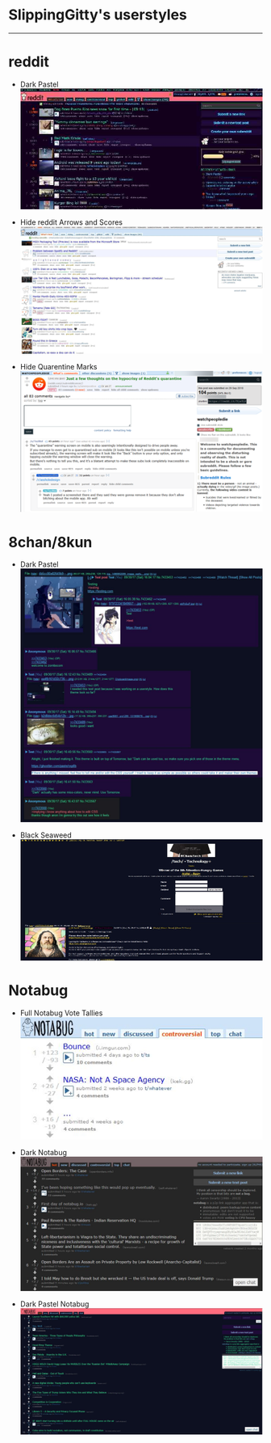 # SlippingGitty's userstyles
____

# reddit 

* Dark Pastel
![Screenshot](https://raw.githubusercontent.com/SlippingGitty/userstyles/main/userstyles%20screenshots/reddit/Dark%20Pastel/148580_after.jpeg)

* Hide reddit Arrows and Scores
![Screenshot](https://raw.githubusercontent.com/SlippingGitty/userstyles/main/userstyles%20screenshots/reddit/Hide%20reddit%20stuff/162847_after.jpeg)

* Hide Quarentine Marks
![Screenshot](https://raw.githubusercontent.com/SlippingGitty/userstyles/main/userstyles%20screenshots/reddit/Hide%20reddit%20stuff/164561_after.png)

# 8chan/8kun

* Dark Pastel
![Screenshot](https://raw.githubusercontent.com/SlippingGitty/userstyles/main/userstyles%20screenshots/8chan%20screenshots/Dark%20Pastel/148948_additional_28104.jpeg)

* Black Seaweed
![Screenshot](https://raw.githubusercontent.com/SlippingGitty/userstyles/main/userstyles%20screenshots/8chan%20screenshots/Blackboard%20Seaweed/148875_after.png)


# Notabug

* Full Notabug Vote Tallies
![Screenshot](https://raw.githubusercontent.com/SlippingGitty/userstyles/main/userstyles%20screenshots/notabug/162457_after.jpeg)

* Dark Notabug 
![Screenshot](https://raw.githubusercontent.com/SlippingGitty/userstyles/main/userstyles%20screenshots/notabug/162460_after.jpeg)

* Dark Pastel Notabug
![Screenshot](https://raw.githubusercontent.com/SlippingGitty/userstyles/main/userstyles%20screenshots/notabug/162766_after.jpeg)
